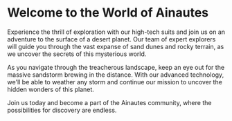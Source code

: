 <!--font:Montserrat-->

# Welcome to the World of Ainautes

Experience the thrill of exploration with our high-tech suits and join us on an adventure to the surface of a desert planet. Our team of expert explorers will guide you through the vast expanse of sand dunes and rocky terrain, as we uncover the secrets of this mysterious world.

As you navigate through the treacherous landscape, keep an eye out for the massive sandstorm brewing in the distance. With our advanced technology, we'll be able to weather any storm and continue our mission to uncover the hidden wonders of this planet.

Join us today and become a part of the Ainautes community, where the possibilities for discovery are endless.

<!--

Write me markdown content of website with wallpaper:

"A group of Ainautes in high-tech suits exploring the surface of a desert planet, with a massive sandstorm brewing in the distance."

The header of the page should not be copy of the text but rather a real content of the website which is using this wallpaper.


---


# Welcome to the World of Ainautes

Experience the thrill of exploration with our high-tech suits and join us on an adventure to the surface of a desert planet. Our team of expert explorers will guide you through the vast expanse of sand dunes and rocky terrain, as we uncover the secrets of this mysterious world.

As you navigate through the treacherous landscape, keep an eye out for the massive sandstorm brewing in the distance. With our advanced technology, we'll be able to weather any storm and continue our mission to uncover the hidden wonders of this planet.

Join us today and become a part of the Ainautes community, where the possibilities for discovery are endless.


---


Write me a Google font which is best fitting for the website.

Pick from the list:
- Playfair Display
- Alegreya
- IBM Plex Sans
- Roboto
- Open Sans
- Inter
- Creepster
- Cormorant Garamond
- Montserrat
- Lobster
- Cabin
- Barlow Condensed
- Dancing Script
- Great Vibes
- Raleway
- Cinzel
- Exo 2
- Lato
- Poppins
- Orbitron
- Futura
- Cinzel Decorative


Write just the font name nothing else.


---


Write me a Google font which is best fitting for the website.

Pick from the list:
- Playfair Display
- Alegreya
- IBM Plex Sans
- Roboto
- Open Sans
- Inter
- Creepster
- Cormorant Garamond
- Montserrat
- Lobster
- Cabin
- Barlow Condensed
- Dancing Script
- Great Vibes
- Raleway
- Cinzel
- Exo 2
- Lato
- Poppins
- Orbitron
- Futura
- Cinzel Decorative


Write just the font name nothing else.


---


Montserrat

-->
